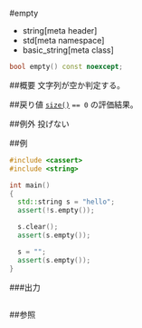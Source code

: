 #empty
* string[meta header]
* std[meta namespace]
* basic_string[meta class]

```cpp
bool empty() const noexcept;
```

##概要
文字列が空か判定する。


##戻り値
[`size()`](./size.md) `== 0` の評価結果。


##例外
投げない


##例
```cpp
#include <cassert>
#include <string>

int main()
{
  std::string s = "hello";
  assert(!s.empty());

  s.clear();
  assert(s.empty());

  s = "";
  assert(s.empty());
}
```

###出力
```
```

##参照

